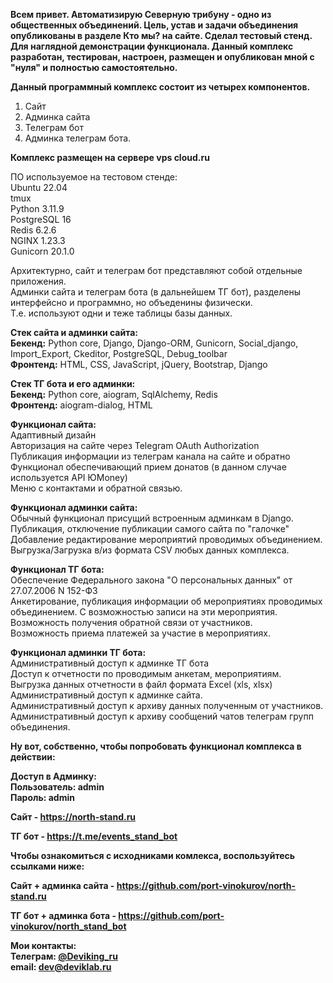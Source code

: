 <b>Всем привет. Автоматизирую Северную трибуну - одно из общественных объединений. Цель, устав и задачи объединения опубликованы в разделе Кто мы? на сайте. 
Сделал тестовый стенд. Для наглядной демонстрации функционала. Данный комплекс разработан, тестирован, настроен, размещен и опубликован мной с "нуля" и полностью самостоятельно.</b>

<b>Данный программный комплекс состоит из четырех компонентов.</b>
1) Сайт
2) Админка сайта
3) Телеграм бот
4) Админка телеграм бота.

<b>Комплекс размещен на сервере vps cloud.ru</b>

ПО используемое на тестовом стенде:<br>
Ubuntu 22.04<br>
tmux<br>
Python 3.11.9<br>
PostgreSQL 16<br>
Redis 6.2.6<br>
NGINX 1.23.3<br>
Gunicorn 20.1.0<br>

Архитектурно, сайт и телеграм бот представляют собой отдельные приложения.<br>
Админки сайта и телеграм бота (в дальнейшем ТГ бот), разделены интерфейсно и программно, но объеденины физически.<br>Т.е. используют одни и теже таблицы базы данных. 

<b>Стек сайта и админки сайта:</b> <br>
<b>Бекенд:</b> Python core, Django, Django-ORM, Gunicorn, Social_django, Import_Export, Сkeditor, PostgreSQL, Debug_toolbar<br>
<b>Фронтенд:</b> HTML, CSS, JavaScript, jQuery, Bootstrap, Django

<b>Стек ТГ бота и его админки:</b><br>
<b>Бекенд:</b> Python core, aiogram, SqlAlchemy, Redis<br> 
<b>Фронтенд:</b> aiogram-dialog, HTML 

<b>Функционал сайта:</b><br>
Адаптивный дизайн<br>
Авторизация на сайте через Telegram OAuth Authorization<br>
Публикация информации из телеграм канала на сайте и обратно<br>
Функционал обеспечивающий прием донатов (в данном случае используется API ЮMoney)<br>
Меню с контактами и обратной связью.<br>

<b>Функционал админки сайта:</b><br>
Обычный функционал присущий встроенным админкам в Django.<br>
Публикация, отключение публикации самого сайта по "галочке"<br>
Добавление редактирование мероприятий проводимых объединением.<br>
Выгрузка/Загрузка в/из формата CSV любых данных комплекса. <br>

<b>Функционал ТГ бота:</b><br>
Обеспечение Федерального закона "О персональных данных" от 27.07.2006 N 152-ФЗ<br>
Анкетирование, публикация информации об мероприятиях проводимых объединением. С возможностью записи на эти мероприятия.<br>
Возможность получения обратной связи от участников.<br>
Возможность приема платежей за участие в мероприятиях.<br>

<b>Функционал админки ТГ бота:</b><br>
Административный доступ к админке ТГ бота<br>
Доступ к отчетности по проводимым анкетам, мероприятиям.<br>
Выгрузка данных отчетности в файл формата Excel (xls, xlsx)<br>
Административный доступ к админке сайта.<br>
Административный доступ к архиву данных полученным от участников.<br>
Административный доступ к архиву сообщений чатов телеграм групп объединения. <br>

<b>Ну вот, собственно, чтобы попробовать функционал комплекса в действии:<b><br>

<b>Доступ в Админку:</b><br>
<b>Пользователь: admin<br>
<b>Пароль: admin<br>

<b>Сайт</b> - https://north-stand.ru

<b>ТГ бот</b> - https://t.me/events_stand_bot

<b>Чтобы ознакомиться с исходниками комлекса, воспользуйтесь ссылками ниже:</b>

<b>Сайт + админка сайта</b> - https://github.com/port-vinokurov/north-stand.ru

<b>ТГ бот + админка бота</b> - https://github.com/port-vinokurov/north_stand_bot

<b>Мои контакты:</b><br>
<b>Телеграм: [@Deviking_ru](https://t.me/DeViking_ru)</b><br>
<b>email: dev@deviklab.ru</b><br>
